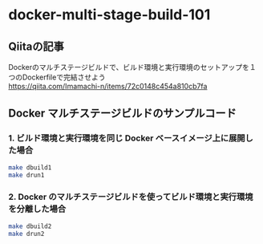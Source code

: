 # docker-multi-stage-build-101

## Qiitaの記事

Dockerのマルチステージビルドで、ビルド環境と実行環境のセットアップを１つのDockerfileで完結させよう  
<https://qiita.com/Imamachi-n/items/72c0148c454a810cb7fa>

## Docker マルチステージビルドのサンプルコード

### 1. ビルド環境と実行環境を同じ Docker ベースイメージ上に展開した場合

```bash
make dbuild1
make drun1
```

### 2. Docker のマルチステージビルドを使ってビルド環境と実行環境を分離した場合

```bash
make dbuild2
make drun2
```
